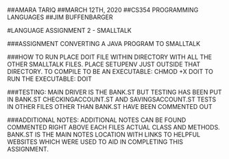 
##AMARA TARIQ
##MARCH 12TH, 2020
##CS354 PROGRAMMING LANGUAGES
##JIM BUFFENBARGER

#LANGUAGE ASSIGNMENT 2 - SMALLTALK

###ASSIGNMENT
CONVERTING A JAVA PROGRAM TO SMALLTALK

###HOW TO RUN
PLACE DOIT FILE WITHIN DIRECTORY WITH ALL THE OTHER SMALLTALK FILES. PLACE SETUPENV JUST OUTSIDE THAT DIRECTORY.
TO COMPILE TO BE AN EXECUTABLE: CHMOD +X DOIT
TO RUN THE EXECUTABLE: DOIT

###TESTING:
MAIN DRIVER IS THE BANK.ST BUT TESTING HAS BEEN PUT IN BANK.ST CHECKINGACCOUNT.ST AND SAVINGSACCOUNT.ST
TESTS IN OTHER FILES OTHER THAN BANK.ST HAVE BEEN COMMENTED OUT

###ADDITIONAL NOTES:
ADDITIONAL NOTES CAN BE FOUND COMMENTED RIGHT ABOVE EACH FILES ACTUAL CLASS AND METHODS.
BANK.ST IS THE MAIN NOTES LOCATION WITH LINKS TO HELPFUL WEBSITES WHICH WERE USED TO AID IN COMPLETING THIS ASSIGNMENT.
